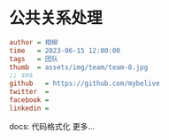 # 公共关系处理

```ini
author = 相柳
time   = 2023-06-15 12:00:00
tags   = 团队
thumb  = assets/img/team/team-8.jpg
;; sns
github   = https://github.com/mybelive
twitter  =
facebook =
linkedin =
```
docs: 代码格式化
更多...
